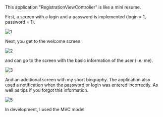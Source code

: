 This application "RegistrationViewControlier" is like a mini resume.

First, a screen with a login and a password is implemented (login = 1, password = 1).

![1](https://user-images.githubusercontent.com/110099004/203975359-c5596b67-f7b7-4e15-bab9-5831d2a5a2d7.jpeg)

Next, you get to the welcome screen 

![2](https://user-images.githubusercontent.com/110099004/203975424-8fe27429-b4a4-4269-ab3b-2bbe10389152.jpeg)

and can go to the screen with the basic information of the user (i.e. me). 

![3](https://user-images.githubusercontent.com/110099004/203975440-decf99a5-5d39-4b5f-94e3-26c05debc0d8.jpeg)

And an additional screen with my short biography.
The application also used a notification when the password or login was entered incorrectly. As well as tips if you forgot this information.

![5](https://user-images.githubusercontent.com/110099004/203975477-e4f39b8f-b43d-4d6b-b69d-1d28069a76f2.jpeg)

In development, I used the MVC model
